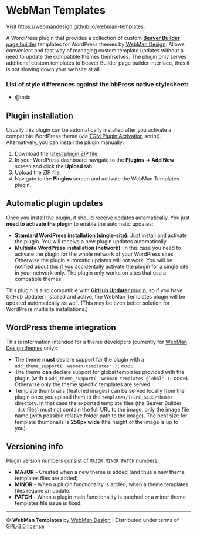 # WebMan Templates

Visit https://webmandesign.github.io/webman-templates.

A WordPress plugin that provides a collection of custom [**Beaver Builder** page builder](https://www.wpbeaverbuilder.com/) templates for WordPress themes by [WebMan Design](https://www.webmandesign.eu). Allows convenient and fast way of managing custom template updates without a need to update the compatible themes themselves. The plugin only serves additional custom templates to Beaver Builder page builder interface, thus it is not slowing down your website at all.

### List of style differences against the bbPress native stylesheet:

* @todo


## Plugin installation

Usually this plugin can be automatically installed after you activate a compatible WordPress theme (via [TGM Plugin Activation](http://tgmpluginactivation.com/) script). Alternatively, you can install the plugin manually:

1. Download the [latest plugin ZIP file](http://webmandesign.github.io/webman-templates/downloads/webman-templates.zip).
2. In your WordPress dashboard navigate to the **Plugins &rarr; Add New** screen and click the **Upload** tab.
3. Upload the ZIP file.
4. Navigate to the **Plugins** screen and activate the WebMan Templates plugin.


## Automatic plugin updates

Once you install the plugin, it should receive updates automatically. You just **need to activate the plugin** to enable the automatic updates:

* **Standard WordPress installation (single-site)**:
  Just install and activate the plugin. You will receive a new plugin updates automatically.
* **Multisite WordPress installation (network)**:
  In this case you need to activate the plugin for the whole network of your WordPress sites. Otherwise the plugin automatic updates will not work. You will be notified about this if you accidentally activate the plugin for a single site in your network only. The plugin only works on sites that use a compatible themes.

This plugin is also compatible with [**GitHub Updater** plugin](https://github.com/afragen/github-updater/wiki/Installation), so if you have GitHub Updater installed and active, the WebMan Templates plugin will be updated automatically as well. (This may be even better solution for WordPress multisite installations.)


## WordPress theme integration

This is information intended for a theme developers (currently for [WebMan Design themes](https://www.webmandesign.eu) only):

* The theme **must** declare support for the plugin with a `add_theme_support( 'webman-templates' );` code.
* The theme **can** declare support for global templates provided with the plugin (with a `add_theme_support( 'webman-templates-global' );` code). Otherwise only the theme specific templates are served.
* Template thumbnails (featured images) can be served locally from the plugin once you upload them to the `templates/THEME_SLUG/thumbs` directory. In that case the exported template files (the Beaver Builder `.dat` files) must not contain the full URL to the image, only the image file name (with possible relative folder path to the image). The best size for template thumbnails is **256px wide** (the height of the image is up to you).


## Versioning info

Plugin version numbers consist of `MAJOR.MINOR.PATCH` numbers:

* **MAJOR** - Created when a new theme is added (and thus a new theme templates files are added).
* **MINOR** - When a plugin functionality is added, when a theme templates files require an update.
* **PATCH** - When a plugin main functionality is patched or a minor theme templates file issue is fixed.

---

&copy; **WebMan Templates** by [WebMan Design](https://www.webmandesign.eu) | Distributed under terms of [GPL-3.0 license](https://www.gnu.org/licenses/gpl-3.0.html)
